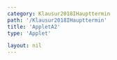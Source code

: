 ```yaml
---
category: Klausur2018IHaupttermin
path: '/Klausur2018IHaupttermin'
title: 'AppletA2'
type: 'Applet'

layout: nil
---
```

<script type="text/javascript" src="{{ site.jsxurl }}/jsxgraphcore.js"></script>
<link type="text/css" href="https://cdnjs.cloudflare.com/ajax/libs/jsxgraph/0.99.6/jsxgraph.css"><link rel="stylesheet" type="text/css" href="{{ site.jsxurl }}/jsxgraph.css" />
<div id="JXG1e7c46d7-4a-4760-98ec-967a085ad2c4" class="jxgbox" style="width:500px; height:500px">
<script type="text/javascript">
(function(){

var board = JXG.JSXGraph.initBoard('JXG1e7c46d7-4a-4760-98ec-967a085ad2c4', {
                boundingbox: [-10, 10, 10, -10],
                showFullscreen: true, axis: false
                
            });
 var C = board.create('point', [1.76+4,1.76-4], {fixed:true, name:'C'});

var B = board.create('point', [-1.76+4,-1.76-4], {fixed:true, name:'B'});

var M = board.create('point', [4,-4], {name:'M', fixed:true});

var A = board.create('point', [-4,-4], {name:'A', fixed:true});

var D = board.create('point',[0,-4], {fixed:true});

var S = board.create('point',[0,4.5], {fixed:true, name:'S'});

var SD = board.create('line', [S,D], {straightFirst:false, straightLast:false});
var SB = board.create('line', [S,B], {straightFirst:false, straightLast:false});
var SC = board.create('line', [S,C], {straightFirst:false, straightLast:false});
var SM = board.create('line', [S,M], {straightFirst:false, straightLast:false});
var SA = board.create('line', [S,A], {straightFirst:false, straightLast:false});
var MA = board.create('line', [M,A], {straightFirst:false, straightLast:false});
var BA = board.create('line', [B,A], {straightFirst:false, straightLast:false});
var BC = board.create('line', [B,C], {straightFirst:false, straightLast:false});
var CA = board.create('line', [C,A], {straightFirst:false, straightLast:false});

var P = board.create('glider', [SD], {name:'P', color:'orange'});

var Pp = board.create('point', [15, function(){return P.Y()}], {visible:false});
var PNl= board.create('line', [Pp,P], {visible:false})

var N = board.create('intersection', [SM, PNl], {color:'green', name:'N'});

var Np = board.create('point', [function(){return N.X()+1.76}, function(){return N.Y()+1.76}], {visible:false});
var Nl = board.create('line', [Np,N], {visible:false})

var F = board.create('intersection', [Nl,SB], {color:'green', name:'F'});
var G = board.create('intersection', [Nl, SC], {color:'green', name:'G'});

var E = board.create('intersection', [SA, PNl], {color:'green', name:'E'});

var EN = board.create('line', [E,N], {color:'green' ,straightFirst:false, straightLast:false});

var EF = board.create('line', [E,F], {color:'green' ,straightFirst:false, straightLast:false});

var EG = board.create('line', [E,G], {color:'green' ,straightFirst:false, straightLast:false});

var GF = board.create('line', [G,F], {color:'green' ,straightFirst:false, straightLast:false});
var phi = board.create('angle', [D,A,P], {fontsize:13, radius:2,name:'&phi;'});
board.create('polygon', [E,F,G,D]);
board.create('polygon', [D,F,G,E]);

board.create('text', [-4,9,'M I 2018 HT A 2'], {fontsize: 18, fixed:true});
board.create('text', [-9.5, 8, 'MAC = 32,01°'], {fontsize: 18, fixed:true});
board.create('text', [-9.5,7,function(){return '&phi; = '+Math.round(100*(phi.Value()*180/Math.PI))/100+'°'}], {fontsize: 18, fixed:true});
board.create('text', [-9.5,6, function(){return '|<span style="border-top:1px solid">DP</span>| = '+Math.round(100*P.Y()+4)/100+' LE'}], {fontsize: 18, fixed:true});
board.create('text', [-9.5,5, function(){return '|<span style="border-top:1px solid">EN</span>| = '+Math.round(100*(E.X()*-1)+N.X())/100+' LE'}], {fontsize: 18, fixed:true});
})();
  
  </script>
  </div>
